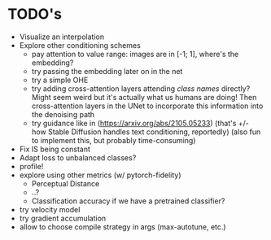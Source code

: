 # TODO's

- Visualize an interpolation
- Explore other conditioning schemes
  - pay attention to value range: images are in [-1; 1], where's the embedding?
  - try passing the embedding later on in the net
  - try a simple OHE
  - try adding cross-attention layers attending *class names* directly?
Might seem weird but it's actually what us humans are doing!
Then cross-attention layers in the UNet to incorporate this information into the denoising path
  - try guidance like in (https://arxiv.org/abs/2105.05233)
(that's +/- how Stable Diffusion handles text conditioning, reportedly)
(also fun to implement this, but probably time-consuming)
- Fix IS being constant
- Adapt loss to unbalanced classes?
- profile!
- explore using other metrics (w/ pytorch-fidelity)
  - Perceptual Distance
  - ..?
  - Classification accuracy if we have a pretrained classifier?
- try velocity model
- try gradient accumulation
- allow to choose compile strategy in args (max-autotune, etc.)
